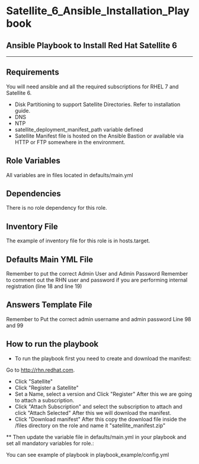 # Satellite_6_Ansible_Installation_Playbook
Ansible Playbook to Install Red Hat Satellite 6
-----------------------------------------------
-----------------------------------------------

Requirements
------------

You will need ansible and all the required subscriptions for RHEL 7 and Satellite 6.

* Disk Partitioning to support Satellite Directories. Refer to installation guide.
* DNS
* NTP
* satellite_deployment_manifest_path variable defined 
* Satellite Manifest file is hosted on the Ansible Bastion or available via HTTP or FTP somewhere in the environment.

Role Variables
--------------

All variables are in files located in defaults/main.yml


Dependencies
------------

There is no role dependency for this role.

Inventory File
----------

The example of inventory file for this role is in  hosts.target.

Defaults Main YML File
----------------------

Remember to put the correct Admin User and Admin Password
Remember to comment out the RHN user and password if you are performing internal registration (line 18 and line 19)

Answers Template File
---------------------
Remember to Put the correct admin username and admin password Line 98 and 99

How to run the playbook
------------------------

* To run the playbook first you need to create and download the manifest:

Go to <http://rhn.redhat.com>.
- Click "Satellite"
- Click "Register a Satellite"
- Set a Name, select a version and Click "Register"
After this we are going to  attach a subscription.
- Click "Attach Subscription" and select the subscription to attach and click
"Attach Selected"
After this we will download the manifest.
- Click "Download manifest"
After this copy the download file inside the /files directory on the role and
name it "satellite_manifest.zip"

** Then update the variable file in defaults/main.yml in your playbook and
set all mandatory variables for role.:

You can see example of playbook in playbook_example/config.yml
